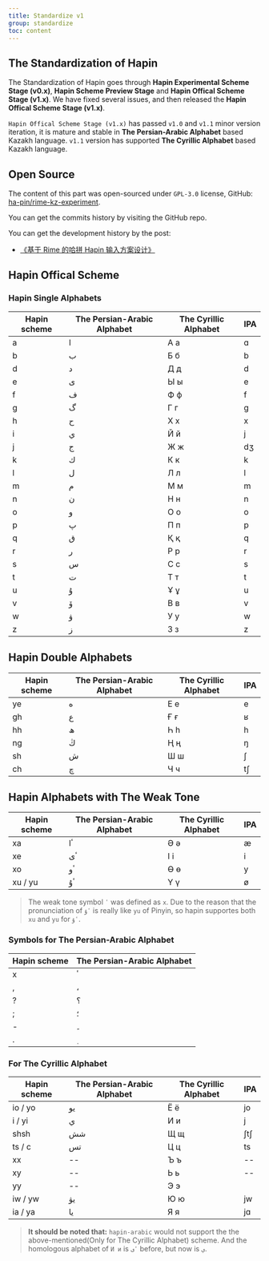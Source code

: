 ```yaml
---
title: Standardize v1
group: standardize
toc: content
---
```


## The Standardization of Hapin

The Standardization of Hapin goes through **Hapin Experimental Scheme Stage (v0.x)**, **Hapin Scheme Preview Stage** and **Hapin Offical Scheme Stage (v1.x)**. We have fixed several issues, and then released the **Hapin Offical Scheme Stage (v1.x)**.

`Hapin Offical Scheme Stage (v1.x)` has passed `v1.0` and `v1.1` minor version iteration, it is mature and stable in **The Persian-Arabic Alphabet** based Kazakh language. `v1.1` version has supported **The Cyrillic Alphabet** based Kazakh language.

## Open Source

The content of this part was open-sourced under `GPL-3.0` license, GitHub: [ha-pin/rime-kz-experiment](https://github.com/ha-pin/rime-kz-experiment).

You can get the commits history by visiting the GitHub repo.

You can get the development history by the post:

- [《基于 Rime 的哈拼 Hapin 输入方案设计》](/posts/hapin-scheme-design-based-on-rime)

## Hapin Offical Scheme

### Hapin Single Alphabets

| Hapin scheme | The Persian-Arabic Alphabet | The Cyrillic Alphabet | IPA |
| ------------ | --------------------------- | --------------------- | --- |
| a            | ا                           | А а                   | ɑ   |
| b            | ب                           | Б б                   | b   |
| d            | د                           | Д д                   | d   |
| e            | ى                           | Ы ы                   | e   |
| f            | ف                           | Ф ф                   | f   |
| g            | گ                           | Г г                   | ɡ   |
| h            | ح                           | Х х                   | x   |
| i            | ي                           | Й й                   | j   |
| j            | ج                           | Ж ж                   | dʒ  |
| k            | ك                           | К к                   | k   |
| l            | ل                           | Л л                   | l   |
| m            | م                           | М м                   | m   |
| n            | ن                           | Н н                   | n   |
| o            | و                           | О о                   | o   |
| p            | پ                           | П п                   | p   |
| q            | ق                           | Қ қ                   | q   |
| r            | ر                           | Р р                   | r   |
| s            | س                           | С с                   | s   |
| t            | ت                           | Т т                   | t   |
| u            | ۇ                           | Ұ ұ                   | u   |
| v            | ۆ                           | В в                   | v   |
| w            | ۋ                           | У у                   | w   |
| z            | ز                           | З з                   | z   |

## Hapin Double Alphabets

| Hapin scheme | The Persian-Arabic Alphabet | The Cyrillic Alphabet | IPA |
| ------------ | --------------------------- | --------------------- | --- |
| ye           | ە                           | Е е                   | e   |
| gh           | ع                           | Ғ ғ                   | ʁ   |
| hh           | ھ                           | Һ һ                   | h   |
| ng           | ڭ                           | Ң ң                   | ŋ   |
| sh           | ش                           | Ш ш                   | ʃ   |
| ch           | چ                           | Ч ч                   | tʃ  |

## Hapin Alphabets with The Weak Tone

| Hapin scheme | The Persian-Arabic Alphabet | The Cyrillic Alphabet | IPA |
| ------------ | --------------------------- | --------------------- | --- |
| xa           | ٴا                          | Ә ә                   | æ   |
| xe           | ٴى                          | І і                   | i   |
| xo           | ٴو                          | Ө ө                   | y   |
| xu / yu      | ٴۇ                          | Ү ү                   | ø   |

> The weak tone symbol `ٴ` was defined as `x`. Due to the reason that the pronunciation of `ٴۇ` is really like `yu` of Pinyin, so hapin supportes both `xu` and `yu` for `ٴۇ`.

### Symbols for The Persian-Arabic Alphabet

| Hapin scheme | The Persian-Arabic Alphabet |
| ------------ | --------------------------- |
| x            | ٴ                           |
| ,            | ،                           |
| ?            | ؟                           |
| ;            | ؛                           |
| -            | ۔                           |
| .            | ٜ                           |

### For The Cyrillic Alphabet

| Hapin scheme | The Persian-Arabic Alphabet | The Cyrillic Alphabet | IPA |
| ------------ | --------------------------- | --------------------- | --- |
| io / yo      | يو                          | Ё ё                   | jo  |
| i / yi       | ي                           | И и                   | j   |
| shsh         | شش                          | Щ щ                   | ʃtʃ |
| ts / c       | تس                          | Ц ц                   | ts  |
| xx           | --                          | Ъ ъ                   | --  |
| xy           | --                          | Ь ь                   | --  |
| yy           | --                          | Э э                   |     |
| iw / yw      | يۋ                          | Ю ю                   | jw  |
| ia / ya      | يا                          | Я я                   | jɑ  |

> **It should be noted that:** `hapin-arabic` would not support the the above-mentioned(Only for The Cyrillic Alphabet) scheme. And the homologous alphabet of `И и` is `ٴى` before, but now is `ي`.
